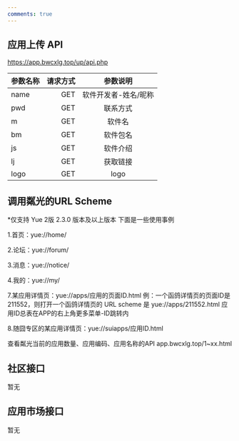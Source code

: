 ```yaml
---
comments: true
---
```


## 应用上传 API

https://app.bwcxlg.top/up/api.php

| 参数名称 | 请求方式	 | 参数说明 |
| :-----| ----: | :----: |
| name | GET | 软件开发者-姓名/昵称 |
| pwd | GET | 联系方式 |
| m | GET | 软件名 |
| bm | GET | 软件包名 |
| js | GET | 软件介绍 |
| lj | GET | 获取链接 |
| logo | GET | logo |

## 调用粼光的URL Scheme
*仅支持 Yue 2版 2.3.0 版本及以上版本
下面是一些使用事例

1.首页：yue://home/

2.论坛：yue://forum/

3.消息：yue://notice/

4.我的：yue://my/

7.某应用详情页：yue://apps/应用的页面ID.html
例：一个函鸽详情页的页面ID是211552，则打开一个函鸽详情页的 URL scheme 是 yue://apps/211552.html
应用ID总表在APP的右上角更多菜单-ID跳转内

8.随囧专区的某应用详情页：yue://suiapps/应用ID.html

查看粼光当前的应用数量、应用编码、应用名称的API
app.bwcxlg.top/1~xx.html

## 社区接口

暂无

## 应用市场接口

暂无
